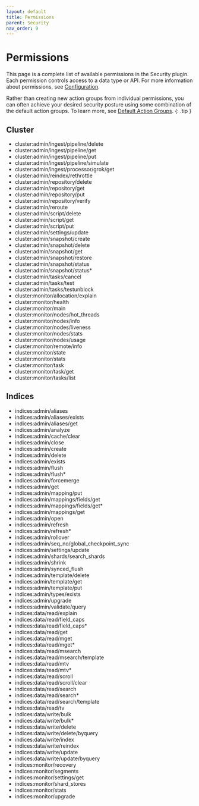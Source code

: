 ```yaml
---
layout: default
title: Permissions
parent: Security
nav_order: 9
---
```


# Permissions

This page is a complete list of available permissions in the Security plugin. Each permission controls access to a data type or API. For more information about permissions, see [Configuration](../configuration).

Rather than creating new action groups from individual permissions, you can often achieve your desired security posture using some combination of the default action groups. To learn more, see [Default Action Groups](../default-action-groups).
{: .tip }


## Cluster

- cluster:admin/ingest/pipeline/delete
- cluster:admin/ingest/pipeline/get
- cluster:admin/ingest/pipeline/put
- cluster:admin/ingest/pipeline/simulate
- cluster:admin/ingest/processor/grok/get
- cluster:admin/reindex/rethrottle
- cluster:admin/repository/delete
- cluster:admin/repository/get
- cluster:admin/repository/put
- cluster:admin/repository/verify
- cluster:admin/reroute
- cluster:admin/script/delete
- cluster:admin/script/get
- cluster:admin/script/put
- cluster:admin/settings/update
- cluster:admin/snapshot/create
- cluster:admin/snapshot/delete
- cluster:admin/snapshot/get
- cluster:admin/snapshot/restore
- cluster:admin/snapshot/status
- cluster:admin/snapshot/status*
- cluster:admin/tasks/cancel
- cluster:admin/tasks/test
- cluster:admin/tasks/testunblock
- cluster:monitor/allocation/explain
- cluster:monitor/health
- cluster:monitor/main
- cluster:monitor/nodes/hot_threads
- cluster:monitor/nodes/info
- cluster:monitor/nodes/liveness
- cluster:monitor/nodes/stats
- cluster:monitor/nodes/usage
- cluster:monitor/remote/info
- cluster:monitor/state
- cluster:monitor/stats
- cluster:monitor/task
- cluster:monitor/task/get
- cluster:monitor/tasks/list


## Indices

- indices:admin/aliases
- indices:admin/aliases/exists
- indices:admin/aliases/get
- indices:admin/analyze
- indices:admin/cache/clear
- indices:admin/close
- indices:admin/create
- indices:admin/delete
- indices:admin/exists
- indices:admin/flush
- indices:admin/flush*
- indices:admin/forcemerge
- indices:admin/get
- indices:admin/mapping/put
- indices:admin/mappings/fields/get
- indices:admin/mappings/fields/get*
- indices:admin/mappings/get
- indices:admin/open
- indices:admin/refresh
- indices:admin/refresh*
- indices:admin/rollover
- indices:admin/seq_no/global_checkpoint_sync
- indices:admin/settings/update
- indices:admin/shards/search_shards
- indices:admin/shrink
- indices:admin/synced_flush
- indices:admin/template/delete
- indices:admin/template/get
- indices:admin/template/put
- indices:admin/types/exists
- indices:admin/upgrade
- indices:admin/validate/query
- indices:data/read/explain
- indices:data/read/field_caps
- indices:data/read/field_caps*
- indices:data/read/get
- indices:data/read/mget
- indices:data/read/mget*
- indices:data/read/msearch
- indices:data/read/msearch/template
- indices:data/read/mtv
- indices:data/read/mtv*
- indices:data/read/scroll
- indices:data/read/scroll/clear
- indices:data/read/search
- indices:data/read/search*
- indices:data/read/search/template
- indices:data/read/tv
- indices:data/write/bulk
- indices:data/write/bulk*
- indices:data/write/delete
- indices:data/write/delete/byquery
- indices:data/write/index
- indices:data/write/reindex
- indices:data/write/update
- indices:data/write/update/byquery
- indices:monitor/recovery
- indices:monitor/segments
- indices:monitor/settings/get
- indices:monitor/shard_stores
- indices:monitor/stats
- indices:monitor/upgrade
